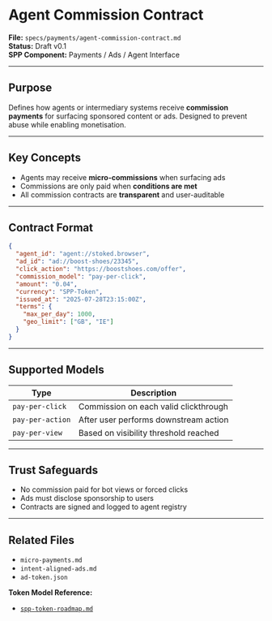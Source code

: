 
# Agent Commission Contract

**File:** `specs/payments/agent-commission-contract.md`  
**Status:** Draft v0.1  
**SPP Component:** Payments / Ads / Agent Interface

---

## Purpose

Defines how agents or intermediary systems receive **commission payments** for surfacing sponsored content or ads. Designed to prevent abuse while enabling monetisation.

---

## Key Concepts

- Agents may receive **micro-commissions** when surfacing ads
- Commissions are only paid when **conditions are met**
- All commission contracts are **transparent** and user-auditable

---

## Contract Format

```json
{
  "agent_id": "agent://stoked.browser",
  "ad_id": "ad://boost-shoes/23345",
  "click_action": "https://boostshoes.com/offer",
  "commission_model": "pay-per-click",
  "amount": "0.04",
  "currency": "SPP-Token",
  "issued_at": "2025-07-28T23:15:00Z",
  "terms": {
    "max_per_day": 1000,
    "geo_limit": ["GB", "IE"]
  }
}
```

---

## Supported Models

| Type           | Description |
|----------------|-------------|
| `pay-per-click` | Commission on each valid clickthrough |
| `pay-per-action` | After user performs downstream action |
| `pay-per-view` | Based on visibility threshold reached |

---

## Trust Safeguards

- No commission paid for bot views or forced clicks
- Ads must disclose sponsorship to users
- Contracts are signed and logged to agent registry

---

## Related Files

- `micro-payments.md`
- `intent-aligned-ads.md`
- `ad-token.json`

**Token Model Reference:**
- [`spp-token-roadmap.md`](./spp-token-roadmap.md)
